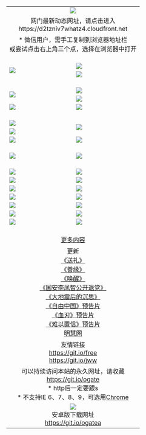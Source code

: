 ﻿<table>
  <tr></tr>
  <tr><td colspan=2 align=center><img src="https://cloud.githubusercontent.com/assets/11880933/13434984/f430fae2-e012-11e5-814f-c2df1e82b247.jpg" /></td></tr>
  <tr><td colspan=2 align=center>网门最新动态网址，请点击进入
<br>https://d2tzniv7whatz4.cloudfront.net
    </td>
  </tr>
  <tr>
    <td colspan=2 align=center>* 微信用户，需手工复制到浏览器地址栏<br>或尝试点击右上角三个点，选择在浏览器中打开
    <!--br>* IE6打开动态网址须在选项中勾选TLS 1.0--></td>
  </tr>
  <tr height="20">
  <tr>
    <td rowspan=2><a href="https://d2tzniv7whatz4.cloudfront.net/ogUP.aspx?name=11DKC.mp4&list=11DKC" target="_blank"><img src="https://d2tzniv7whatz4.cloudfront.net/Up/11DKC1.jpg" /></a></td> 
    <td><div><a href="https://d2tzniv7whatz4.cloudfront.net/ogUP.aspx?name=LRWS.mp4&list=LRWS" target="_blank"><img src="https://d2tzniv7whatz4.cloudfront.net/Up/LRWS.jpg" /></a></td>
   </tr>
  <tr>
    <td><a href="https://d2tzniv7whatz4.cloudfront.net/ogNiceVedio.aspx" target="_blank"><img src="https://d2tzniv7whatz4.cloudfront.net/Up/11TGKDY.jpg" /></a></td>
  </tr>
  <tr height="20">
  <tr>
    <td rowspan=2><a href="https://d2tzniv7whatz4.cloudfront.net/ogUP.aspx?name=4EE/DJ.mp4&list=4EEDJ" target="_blank"><img src="https://d2tzniv7whatz4.cloudfront.net/Up/4EE/DJ_140.jpg"/></a></td>
    <td><a href="https://d2tzniv7whatz4.cloudfront.net/ogUP.aspx?name=4EE/ZG.mp4&list=4EEZG" target="_blank"><img src="https://d2tzniv7whatz4.cloudfront.net/Up/4EE/ZG0.jpg"/></a></td>
    <!--td><a href="https://d2tzniv7whatz4.cloudfront.net/ogUP.aspx?name=4EE/HQ.mp4&list=4EEHQ" target="_blank"><img src="https://d2tzniv7whatz4.cloudfront.net/Up/4EE/HQ0.jpg"/></a></td-->
  </tr>
  <tr>
    <td><a href="https://d2tzniv7whatz4.cloudfront.net/ogUP.aspx?name=4EE/QQ.mp4&list=4EEQQ" target="_blank"><img src="https://d2tzniv7whatz4.cloudfront.net/Up/4EE/QQ0.jpg"/></a></td>
  </tr>
  <tr>
    <td><a href="https://d2tzniv7whatz4.cloudfront.net/onCO.aspx?ob=600%CA%C2%CE%EF&op=%D4%F6%C9%BE%B8%C4&args=WH1~%23%C0%E0%D0%CD6%D0%C2%CE%C5%7c%23%C0%E0%D0%CD6%C6%C0%C2%DB" target="_blank"><img src="https://d2tzniv7whatz4.cloudfront.net/Up/0WZ.jpg" /></a></td>
    <td><a href="https://d2tzniv7whatz4.cloudfront.net/onCO.aspx?ob=600%CA%C2%CE%EF&op=%D4%F6%C9%BE%B8%C4&args=WH1~%23%D3%C3%BB%A7" target="_blank"><img src="https://d2tzniv7whatz4.cloudfront.net/Up/0WB.jpg" /></a></td>
  </tr>
  <tr height="20">
  <tr>
    <td><a href="https://d2tzniv7whatz4.cloudfront.net/ogUP.aspx?name=JQR.mp4&count=2" target="_blank"><img src="https://d2tzniv7whatz4.cloudfront.net/Up/JQR.jpg" /></a></td>   
    <td rowspan=2><a href="https://d2tzniv7whatz4.cloudfront.net/ogUP.aspx?name=JP.mp4&count=9" target="_blank"><img src="https://d2tzniv7whatz4.cloudfront.net/Up/JP.jpg" /></td>
  </tr>
  <tr>
    <td><a href="https://d2tzniv7whatz4.cloudfront.net/ogUP.aspx?name=WH.mp4" target="_blank"><img src="https://d2tzniv7whatz4.cloudfront.net/Up/WH.jpg" /></a></td>
  </tr>
  <tr>
    <td><a href="https://d2tzniv7whatz4.cloudfront.net/ogUP.aspx?name=SSZJ.mp4&list=SSZJ" target="_blank"><img src="https://d2tzniv7whatz4.cloudfront.net/Up/SSZJ.jpg" /></a></td>
    <td><a href="https://d2tzniv7whatz4.cloudfront.net/ogUP.aspx?name=WLSH.mp4&count=2" target="_blank"><img src="https://d2tzniv7whatz4.cloudfront.net/Up/WLSH.jpg" /></a</td>
  </tr>
  <tr height="20">
  <tr>
    <td><a href="https://d2tzniv7whatz4.cloudfront.net/ogUP.aspx?name=ZY.mp4&count=2015|16" target="_blank"><img src="https://d2tzniv7whatz4.cloudfront.net/Up/ZY.jpg" /></a</td>
    <td><a href="https://d2tzniv7whatz4.cloudfront.net/ogUP.aspx?name=XTFY.mp4&count=B|2,A|24" target="_blank"><img src="https://d2tzniv7whatz4.cloudfront.net/Up/XTFY.jpg" /></a></td>
  </tr>
  <tr height="20">
  </tr>
  <!--tr>
    <td><a href="https://d2tzniv7whatz4.cloudfront.net/ogUP.aspx?name=4EE/GX.mp4&list=4EEGX" target="_blank"><img src="https://d2tzniv7whatz4.cloudfront.net/Up/4EE/GX0.jpg"/></a></td>
    <td><a href="https://d2tzniv7whatz4.cloudfront.net/ogUP.aspx?name=4EE/HD.mp4&list=4EEHD" target="_blank"><img src="https://d2tzniv7whatz4.cloudfront.net/Up/4EE/HD0.jpg"/></a></td>
  </tr>
  <tr>
    <td><a href="https://d2tzniv7whatz4.cloudfront.net/ogUP.aspx?name=4EE/TX.mp4&list=4EETX" target="_blank"><img src="https://d2tzniv7whatz4.cloudfront.net/Up/4EE/TX0.jpg"/></a></td>
    <td><a href="https://d2tzniv7whatz4.cloudfront.net/ogUP.aspx?name=4EE/WZ.mp4&list=4EEWZ" target="_blank"><img src="https://d2tzniv7whatz4.cloudfront.net/Up/4EE/WZ0.jpg"/></a></td>
  </tr-->
  <tr>
    <td><a href="https://d2tzniv7whatz4.cloudfront.net/onUP.aspx?name=https://du172fz170yac.cloudfront.net/" target="_blank"><img src="https://d2tzniv7whatz4.cloudfront.net/Up/0DTW.jpg"/></a></td>
    <td><a href="https://d2tzniv7whatz4.cloudfront.net/onUP.aspx?name=https://d240ns8up8earz.cloudfront.net/acenter/" target="_blank"><img src="https://d2tzniv7whatz4.cloudfront.net/Up/0TDW.jpg" /></a></td>
  </tr>
  <tr>
    <td><a href="https://d2tzniv7whatz4.cloudfront.net/onUP.aspx?name=https://d4508d6vomz2p.cloudfront.net/gb/nsc413.htm" target="_blank"><img src="https://d2tzniv7whatz4.cloudfront.net/Up/0DJY.jpg" /></a></td>
    <td><a href="https://d2tzniv7whatz4.cloudfront.net/onUP.aspx?name=https://d4apjbhkuxer1.cloudfront.net/xtr/gb/prog204.html" target="_blank"><img src="https://d2tzniv7whatz4.cloudfront.net/Up/0XTR.jpg" /></a></td>
  </tr>
  <tr>
    <td><a href="https://d2tzniv7whatz4.cloudfront.net/onUP.aspx?name=https://d3aj00iefsmfgc.cloudfront.net/" target="_blank"><img src="https://d2tzniv7whatz4.cloudfront.net/Up/0MHW.jpg" /></a></td>
    <td><a href="https://d2tzniv7whatz4.cloudfront.net/onUP.aspx?name=https://d20wz7qt14x5d2.cloudfront.net/" target="_blank"><img src="https://d2tzniv7whatz4.cloudfront.net/Up/0ZJW.jpg" /></a></td>
  </tr>
  <tr>
    <td><a href="https://d2tzniv7whatz4.cloudfront.net/ogUP.aspx?name=0FG.zip" target="_blank"><img src="https://d2tzniv7whatz4.cloudfront.net/Up/0FG.jpg" /></a></td>
    <td><a href="https://d2tzniv7whatz4.cloudfront.net/ogUP.aspx?name=0FGA.apk" target="_blank"><img src="https://d2tzniv7whatz4.cloudfront.net/Up/0FGA.jpg" /></a></td>
  </tr>
  <tr>
    <td><a href="https://d2tzniv7whatz4.cloudfront.net/ogUP.aspx?name=0U.zip" target="_blank"><img src="https://d2tzniv7whatz4.cloudfront.net/Up/0U.jpg" /></a></td>
    <td><a href="https://d2tzniv7whatz4.cloudfront.net/ogUP.aspx?name=0UA.apk" target="_blank"><img src="https://d2tzniv7whatz4.cloudfront.net/Up/0UA.jpg" /></a></td>
  </tr>
  <tr>
    <td><a href="https://d2tzniv7whatz4.cloudfront.net/ogUP.aspx?name=0iPPOTV.zip" target="_blank"><img src="https://d2tzniv7whatz4.cloudfront.net/Up/0iPPOTV.jpg" /></a></td>
    <td><a href="https://d2tzniv7whatz4.cloudfront.net/ogUP.aspx?name=0iNTD.apk" target="_blank"><img src="https://d2tzniv7whatz4.cloudfront.net/Up/0iNTD.jpg" /></a></td>
  </tr>
  <!--tr>
    <td><a href="https://d2tzniv7whatz4.cloudfront.net/ogNice.aspx" target="_blank"><img src="https://d2tzniv7whatz4.cloudfront.net/Up/0WCYY.jpg" /></a></td>
    <td><a href="https://d2tzniv7whatz4.cloudfront.net/onCO.aspx?list=XWPL&mode=m" target="_blank"><img src="https://d2tzniv7whatz4.cloudfront.net/Up/0WZTT.jpg" /></a></td> 
  </tr-->
  <tr>
    <td><a href="https://d2tzniv7whatz4.cloudfront.net/ogDY.aspx" target="_blank"><img src="https://d2tzniv7whatz4.cloudfront.net/Up/0FK.jpg" /></a></td>
    <td><a href="https://d2tzniv7whatz4.cloudfront.net/ogST.aspx" target="_blank"><img src="https://d2tzniv7whatz4.cloudfront.net/Up/0ST.jpg" /></a></td> 
  </tr>
  <tr height="20">
  <tr>
    <td colspan=2 align=center><a href="https://d2tzniv7whatz4.cloudfront.net/ogNice.aspx">更多内容</a>
    </td>
  </tr>
  <tr>
    <td colspan=2 align=center>更新<br>
      <a href="https://d2tzniv7whatz4.cloudfront.net/ogUP.aspx?name=4ESL.mp4" target="_blank">《送礼》</a><br>
      <a href="https://d2tzniv7whatz4.cloudfront.net/ogUP.aspx?name=4ESY.mp4" target="_blank">《善缘》</a><br>
      <a href="https://d2tzniv7whatz4.cloudfront.net/ogUP.aspx?name=4EHX.mp4" target="_blank">《唤醒》</a><br>
      <a href="https://d2tzniv7whatz4.cloudfront.net/ogUP.aspx?name=4LFZ.mp4" target="_blank">《国安李凤智公开退党》</a><br>
      <a href="https://d2tzniv7whatz4.cloudfront.net/ogUP.aspx?name=4DDZHDCS.mp4" target="_blank">《大地震后的沉思》</a><br>
      <a href="https://d2tzniv7whatz4.cloudfront.net/ogUP.aspx?name=11ZYZG0.mp4" target="_blank">《自由中国》预告片</a><br>
      <a href="https://d2tzniv7whatz4.cloudfront.net/ogUP.aspx?name=11XR.mp4" target="_blank">《血刃》预告片</a><br>
      <a href="https://d2tzniv7whatz4.cloudfront.net/ogUP.aspx?name=11NYZX.mp4&count=2" target="_blank">《难以置信》预告片</a><br>
      <a href="https://d2tzniv7whatz4.cloudfront.net/onUP.aspx?name=https://www.minghui.org/" target="_blank">明慧网</a>
    </td>
  </tr>
  <tr>
    <td colspan=2 align=center>友情链接<br>
      <a href="https://git.io/free" target="_blank">https://git.io/free</a><br>
      <a href="https://git.io/jww" target="_blank">https://git.io/jww</a>
    </td>
  </tr>
  <tr>
    <td colspan=2 align=center>可以持续访问本站的永久网址，请收藏<br/><a href="https://git.io/ogate" target="_blank">https://git.io/ogate</a><br/>* http后一定要跟s<br/>* 不支持IE 6、7、8、9，可选用<a href="https://d2tzniv7whatz4.cloudfront.net/ogUP.aspx?name=0ChromePortable.zip">Chrome</a></td>
  </tr>
  <tr>
    <td colspan=2 align=center><a href="https://d2tzniv7whatz4.cloudfront.net/ogUP.aspx?name=0oGate.apk" target="_blank"><img src="https://cloud.githubusercontent.com/assets/11880933/13720399/75e143ee-e842-11e5-9f0a-1421f423c80f.jpg" /></a><br>安卓版下载网址<br><a href="https://git.io/ogatea">https://git.io/ogatea</a></td>
  </tr>
  <!--tr>
    <td colspan=2 align=center>可能失效的动态网址
    </td>
  </tr-->
</table>
